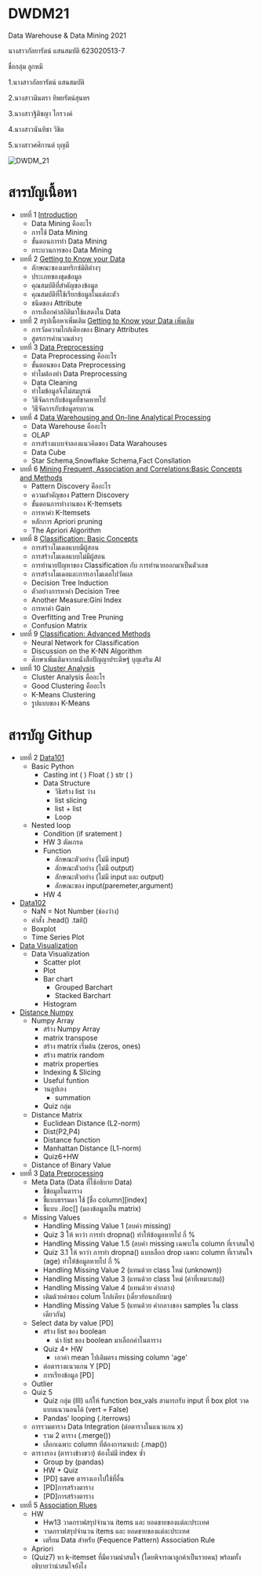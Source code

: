 # DWDM21

Data Warehouse & Data Mining 2021

นางสาวกัลยารัตน์ แสนสมบัติ 623020513-7

ชื่อกลุ่ม ลูกหมี

1.นางสาวกัลยารัตน์ แสนสมบัติ

2.นางสาวมินตรา ทิพยรัตน์สุนทร

3.นางสาวฐิติชญา ไกรวงค์

4.นางสาวนันทิชา วิชิต

5.นางสาวศศิกานต์ บุญมี

![DWDM_21](https://user-images.githubusercontent.com/76939626/140876257-c94041bf-c475-44da-a107-fe9072ac72e4.png)

# สารบัญเนื้อหา
* บทที่ 1 [Introduction](https://github.com/Kanyarat-S/DWDM21/blob/main/HW%20Chapter%201.pdf)
  * Data Mining คืออะไร
  * การใช้ Data Mining
  * ขั้นตอนการทำ Data Mining
  * กระบวนการของ Data Mining 
* บทที่ 2 [Getting to Know your Data](https://github.com/Kanyarat-S/DWDM21/blob/main/HW%20Chapter%202.pdf)
  * ลักษณะของเมทริกซ์มิติต่างๆ
  * ประเภทของชุดข้อมูล
  * คุณสมบัติที่สำคัญของข้อมูล
  * คุณสมบัติที่ใช้เรียกข้อมูลในแต่ละตัว
  * ชนิดของ Attribute
  * การเลือกค่าสถิติมาใช้แสดงใน Data
* บทที่ 2 สรุปเนื้อหาเพิ่มเติม [Getting to Know your Data เพิ่มเติม](https://github.com/Kanyarat-S/DWDM21/blob/main/%E0%B8%9A%E0%B8%97%E0%B8%97%E0%B8%B5%E0%B9%882-Data.pdf)
  * การวัดความไกล้เคียงของ Binary Attributes
  * สูตรการคำนวณต่างๆ
* บทที่ 3 [Data Preprocessing](https://github.com/Kanyarat-S/DWDM21/blob/main/Chapter-3.pdf)
  * Data Preprocessing คืออะไร
  * ขั้นตอนของ Data Preprocessing
  * ทำไมต้องทำ Data Preprocessing
  * Data Cleaning
  * ทำไมข้อมูลจึงไม่สมบูรณ์
  * วิธีจัดการกับข้อมูลที่ขาดหายไป
  * วิธีจัดการกับข้อมูลรบกวน
* บทที่ 4 [Data Warehousing and On-line Analytical Processing](https://github.com/Kanyarat-S/DWDM21/blob/main/Chapter4.pdf)
  * Data Warehouse คืออะไร
  * OLAP
  * การสร้างแบบจำลองแนวคิดของ Data Warahouses
  * Data Cube 
  * Star Schema,Snowflake Schema,Fact Consllation
* บทที่ 6 [Mining Frequent, Association and Correlations:Basic Concepts and Methods](https://github.com/Kanyarat-S/DWDM21/blob/main/Chapter-6.pdf)
  * Pattern Discovery คืออะไร
  * ความสำคัญของ Pattern Discovery
  * ขั้นตอนการทำงานของ K-Itemsets
  * การหาค่า K-Itemsets
  * หลักการ Apriori pruning 
  * The Apriori Algorithm
* บทที่ 8 [Classification: Basic Concepts](https://github.com/Kanyarat-S/DWDM21/blob/main/Chapter-8.pdf)
  * การสร้างโมเดลแบบมีผู้สอน
  * การสร้างโมเดลแบบไม่มีผู้สอน
  * การทำนายปัญหาของ Classification กับ การทำนายออกมาเป็นตัวเลข
  * การสร้างโมเดลและการเอาโมเดลไปวัดผล
  * Decision Tree Induction
  * ตัวอย่างการหาค่า Decision Tree
  * Another Measure:Gini Index
  * การหาค่า Gain
  * Overfitting and Tree Pruning
  * Confusion Matrix
* บทที่ 9 [Classification: Advanced Methods](https://github.com/Kanyarat-S/DWDM21/blob/main/Chapter-9.pdf)
  * Neural Network for Classification
  * Discussion on the K-NN Algorithm
  * ศึกษาเพิ่มเติมจากหนังสือปัญญาประดิษฐ์ บุญเสริม AI
* บทที่ 10 [Cluster Analysis](https://github.com/Kanyarat-S/DWDM21/blob/main/Chapter-10.pdf)
  * Cluster Analysis คืออะไร
  * Good Clustering คืออะไร
  * K-Means Clustering
  * รูปแบบของ K-Means 
 
 # สารบัญ Githup
 * บทที่ 2 [Data101](https://github.com/Kanyarat-S/DWDM21/blob/main/Data101_(Chapter2).ipynb)
   * Basic Python
     * Casting int ( ) Float ( ) str ( )
     * Data Structure
        * วิธีสร้าง list ว่าง
        * list slicing
        * list + list
        * Loop
   * Nested loop
      * Condition (if sratement )
      * HW 3 ตัดเกรด
     * Function
        * ลักษณะตัวอย่าง (ไม่มี input)
        * ลักษณะตัวอย่าง (ไม่มี output)
        * ลักษณะตัวอย่าง (ไม่มี input และ output)
        * ลักษณะของ input(paremeter,argument)
      * HW 4 
  * [Data102](https://github.com/Kanyarat-S/DWDM21/blob/main/Data102(Chapter2).ipynb)
    * NaN = Not Number (ช่องว่าง)
    * คำสั่ง .head() .tail()
    * Boxplot
    * Time Series Plot
 * [Data Visualization](https://github.com/Kanyarat-S/DWDM21/blob/main/Data_Visualization1.ipynb)
    * Data Visualization
      * Scatter plot
      * Plot
      * Bar chart
        * Grouped Barchart
        * Stacked Barchart
      * Histogram
 * [Distance Numpy](https://github.com/Kanyarat-S/DWDM21/blob/main/Distance_Numpy.ipynb)
   * Numpy Array
     * สร้าง Numpy Array
     * matrix transpose
     * สร้าง matrix เริ่มต้น (zeros, ones)
     * สร้าง matrix random
     * matrix properties
     * Indexing & Slicing
     * Useful funtion
     * วนลูปเอง
       * summation
     * Quiz กลุ่ม
   * Distance Matrix
     * Euclidean Distance (L2-norm)
     * Dist(P2,P4)
     * Distance function
     * Manhattan Distance (L1-norm)
     * Quiz6+HW
   * Distance of Binary Value
* บทที่ 3 [Data Preprocessing](https://github.com/Kanyarat-S/DWDM21/blob/main/Data_Preprocessing_(Chapter_3).ipynb)
  * Meta Data (Data ที่ใช้อธิบาย Data)
    * ชี้ข้อมูลในตาราง
    * ชี้แบบธรรมดา ใช้ [ชื่อ column][index]
    * ชี้แบบ .iloc[] (มองข้อมูลเป็น matrix)
  * Missing Values
    * Handling Missing Value 1 (ลบค่า missing)
    * Quiz 3 ให้ หาว่า การทำ dropna() ทำให้ข้อมูลหายไป กี่ %
    * Handling Missing Value 1.5 (ลบค่า missing เฉพาะใน column ที่เราสนใจ)
    * Quiz 3.1 ให้ หาว่า การทำ dropna() แบบเลือก drop เฉพาะ column ที่เราสนใจ (age) ทำให้ข้อมูลหายไป กี่ %
    * Handling Missing Value 2 (แทนด้วย class ใหม่ (unknown))
    * Handling Missing Value 3 (แทนด้วย class ใหม่ (ค่าที่เหมาะสม))
    * Handling Missing Value 4 (แทนด้วย ค่ากลาง)
    * เติมด้วยค่าของ colum ไกล้เคียง (เดี๋ยวย้อนกลับมา)
    * Handling Missing Value 5 (แทนด้วย ค่ากลางของ samples ใน class เดียวกัน)
  * Select data by value [PD]
    * สร้าง list ของ boolean
      * นำ list ของ boolean มาเลือกค่าในตาราง
    * Quiz 4+ HW
      * เอาค่า mean ไปเติมตรง missing column 'age'
    * ต่อตารางแนวแกน Y [PD]
    * การเรียงข้อมูล [PD]
  * Outlier
  * Quiz 5
    * Quiz กลุ่ม (III) แก้ให้ function box_vals สามารถรับ input ที่ box plot วาดแบบแนวนอนได้ (vert = False)
    * Pandas' looping (.iterrows)
  * การรวมตาราง Data Integration (ต่อตารางในแนวแกน x)
    * รวม 2 ตาราง (.merge())
    * เลือกเฉพาะ column ที่ต้องการมาแปะ (.map())
  * ตารางรอง (ตารางข้างขวา) ต้องไม่มี index ซ้ำ
    * Group by (pandas)
    * HW + Quiz
    * [PD] save ตารางเอาไปใช้ที่อื่น
    * [PD]การสร้างตาราง
    * [PD]การสร้างตาราง
* บทที่ 5 [Association Rlues](https://github.com/Kanyarat-S/DWDM21/blob/main/Chapter6_Association_Rules.ipynb)
  * HW 
    * Hw13 วาดกราฟสรุปจำนวน items และ ยอดขายของแต่ละประเทศ
    * วาดกราฟสรุปจำนวน items และ ยอดขายของแต่ละประเทศ
    * เตรียม Data สำหรับ (Fequence Pattern) Association Rule
  * Apriori
  * (Quiz7) หา k-itemset ที่มีความน่าสนใจ (โดยพิจารณาลูกค้าเป็นรายคน) พร้อมทั้งอธิบายว่าน่าสนใจยังไง






